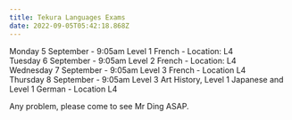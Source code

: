 ```yaml
---
title: Tekura Languages Exams
date: 2022-09-05T05:42:18.868Z
---
```



Monday 5 September - 9:05am Level 1 French - Location: L4  
Tuesday 6 September - 9:05am Level 2 French - Location: L4  
Wednesday 7 September - 9:05am Level 3 French - Location L4  
Thursday 8 September - 9:05am Level 3 Art History, Level 1 Japanese and Level 1 German - Location L4  

Any problem, please come to see Mr Ding ASAP.